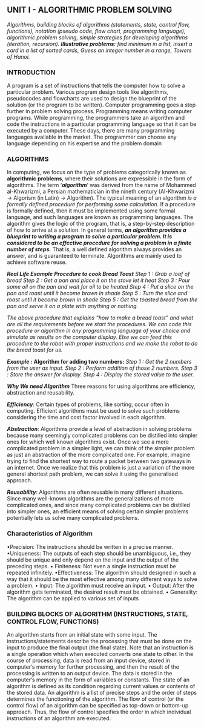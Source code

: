 



## **UNIT I - ALGORITHMIC PROBLEM SOLVING**
*Algorithms, building blocks of algorithms (statements, state, control flow, functions), notation (pseudo code, flow chart, programming language), algorithmic problem solving, simple strategies for developing algorithms (iteration, recursion).* 
***Illustrative problems:*** *find minimum in a list, insert a card in a list of sorted cards, Guess an integer number in a range, Towers of Hanoi.*

### INTRODUCTION 
A program is a set of instructions that tells the computer how to solve a particular problem. Various program design tools like algorithms, pseudocodes and flowcharts are used to design the blueprint of the solution (or the program to be written). 
Computer programming goes a step further in problem solving process. Programming means writing computer programs. While programming, the programmers take an algorithm and code the instructions in a particular programming language so that it can be executed by a computer. These days, there are many programming languages available in the market. The programmer can choose any language depending on his expertise and the problem domain
### ALGORITHMS
In computing, we focus on the type of problems categorically known as **algorithmic problems**, where their solutions are expressible in the form of algorithms. The term ‘***algorithm***’ was derived from the name of Mohammed al-Khwarizmi, a Persian mathematician in the nineth century (Al-Khwarizmi → Algorism (in Latin) → Algorithm). 
The typical meaning of an algorithm *is a formally defined procedure for performing some calculation*. If a procedure is formally defined, then it must be implemented using some formal language, and such languages are known as programming languages. The algorithm gives the logic of the program, that is, a step-by-step description of how to arrive at a solution.
In general terms, ***an algorithm provides a blueprint to writing a program to solve a particular problem. It is considered to be an effective procedure for solving a problem in a finite number of steps.*** That is, a well defined algorithm always provides an answer, and is guaranteed to terminate. Algorithms are mainly used to achieve software reuse. 

**_Real Life Example_**
**_Procedure to cook Bread Toast_**
_Step 1 : Grab a loaf of bread_
_Step 2 : Get a pan and place it on the stove let it heat_
_Step 3 : Pour some oil on the pan and wait for oil to be heated_
_Step 4 : Put a slice on the pan and roast until it become brown in shade_
_Step 5 : Turn the slice and roast until it become brown in shade_
_Step 5 : Get the toasted bread from the pan and serve it on a plate with anything or nothing._

_The above procedure that explains “how to make a bread toast” and what are all the requirements before we start the procedures. We can code this procedure or algorithm in any programming language of your choice and simulate as results on the computer display. Else we can feed this procedure to the robot with proper instructions and we make the robot to do the bread toast for us._

**_Example :_**
**Algorithm for adding two numbers:**
_Step 1 : Get the 2 numbers from the user as input._
_Step 2 : Perform addition of those 2 numbers._
_Step 3 : Store the answer for display._
_Step 4 : Display the stored value to the user._

***Why We need Algorithm***
Three reasons for using algorithms are efficiency, abstraction and reusability.

**_Efficiency_**: Certain types of problems, like sorting, occur often in computing. Efficient algorithms must be used to solve such problems considering the time and cost factor involved in each algorithm.

**_Abstraction_**: Algorithms provide a level of abstraction in solving problems because many seemingly complicated problems can be distilled into simpler ones for which well known algorithms exist. Once we see a more complicated problem in a simpler light, we can think of the simpler problem as just an abstraction of the more complicated one. For example, imagine trying to find the shortest way to route a packet between two gateways in an internet. Once we realize that this problem is just a variation of the more general shortest path problem, we can solve it using the generalised approach.

**_Reusability_**: Algorithms are often reusable in many different situations. Since many well-known algorithms are the generalizations of more complicated ones, and since many complicated problems can be distilled into simpler ones, an efficient means of solving certain simpler problems potentially lets us solve many complicated problems.

### Characteristics of Algorithm
•Precision: The instructions should be written in a precise manner. 
•Uniqueness: The outputs of each step should be unambiguous, i.e., they should be unique and only depend on the input and the output of the preceding steps. 
• Finiteness: Not even a single instruction must be repeated infinitely.
•Effectiveness: The algorithm should designed in such a way that it should be the most effective among many different ways to solve a problem. 
• Input: The algorithm must receive an input. 
• Output: After the algorithm gets terminated, the desired result must be obtained.
 • Generality: The algorithm can be applied to various set of inputs

### BUILDING BLOCKS OF ALGORITHM (INSTRUCTIONS, STATE, CONTROL FLOW, FUNCTIONS)
An algorithm starts from an initial state with some input. The instructions/statements describe the processing that must be done on the input to produce the final output (the final state). Note that an instruction is a single operation which when executed converts one state to other. In the course of processing, data is read from an input device, stored in computer’s memory for further processing, and then the result of the processing is written to an output device. The data is stored in the computer’s memory in the form of variables or constants. 
The state of an algorithm is defined as its condition regarding current values or contents of the stored data. An algorithm is a list of precise steps and the order of steps determines the functioning of the algorithm. 
The flow of control (or the control flow) of an algorithm can be specified as top-down or bottom-up approach. Thus, the flow of control specifies the order in which individual instructions of an algorithm are executed.
